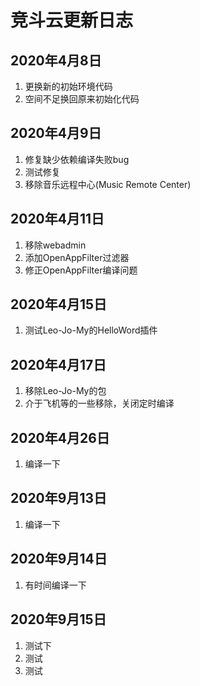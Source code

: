 # 竞斗云更新日志

## 2020年4月8日
 
1. 更换新的初始环境代码
2. 空间不足换回原来初始化代码

## 2020年4月9日

1. 修复缺少依赖编译失败bug
2. 测试修复
3. 移除音乐远程中心(Music Remote Center)

## 2020年4月11日

1. 移除webadmin
2. 添加OpenAppFilter过滤器
3. 修正OpenAppFilter编译问题

## 2020年4月15日

1. 测试Leo-Jo-My的HelloWord插件

## 2020年4月17日

1. 移除Leo-Jo-My的包
2. 介于飞机等的一些移除，关闭定时编译

## 2020年4月26日

1. 编译一下

## 2020年9月13日

1. 编译一下

## 2020年9月14日

1. 有时间编译一下

## 2020年9月15日

1. 测试下
2. 测试
3. 测试
